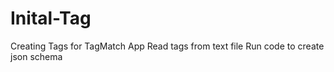# Inital-Tag
Creating Tags for TagMatch App
Read tags from text file
Run code to create json schema
